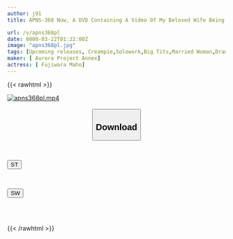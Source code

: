 ```yaml
---
author: j91
title: APNS-368 Now, A DVD Containing A Video Of My Beloved Wife Being Gang-raped, Who Has Disappeared, Has Been Sent To Me... A Tragic Case Of A Pregnant Woman Who Was Taken By A Cuckold And Ended Up Pregnant By A Man. Maho Fujiwara, A Busty Wife Who Became Addicted To Cock And Fell Into Lust.

url: /v/apns368pl
date: 0000-03-22T01:22:00Z
image: "apns368pl.jpg"
tags: [Upcoming releases, Creampie,Solowork,Big Tits,Married Woman,Drama,Cuckold]
maker: [ Aurora Project Annex]
actress: [ Fujiwara Maho]
---
```



{{< rawhtml >}}

<div class="video" data-videoid="pending_link_2.html">
    <a href="javascript:;">
        <img src="/v/apns368pl/apns368pl.jpg" width="WIDTH" height="HEIGHT" alt="apns368pl.mp4" loading="lazy">
    </a>
</div>

<script type="text/javascript" src="https://j91.asia/asset/on-demand-pend.js"></script>

<br>
  <link rel="stylesheet" href="https://j91.asia/asset/bs5.css">
  
  <center>
  <button class="btn btn-primary" type="button" data-bs-toggle="collapse" data-bs-target=".multi-collapse" aria-expanded="false" aria-controls="multiCollapseExample1 multiCollapseExample2"><h2>Download</h2></button></center>
</p>
<div class="row">
  <div class="col">
    <div class="collapse multi-collapse" id="multiCollapseExample1">
      <div class="card card-body">
	      	      <br>
<div class="buttons">  
<p><a href="https://j91.asia/pending_link_2.html" target="_blank"><button class="btn-hover color-3"><i class="fa fa-download"></i> ST</button></a></p></div>
    </div>
  </div>
</div>
  <div class="col">
    <div class="collapse multi-collapse" id="multiCollapseExample2">
      <div class="card card-body">
	      <br>
<div class="buttons">
<p><a href="https://j91.asia/pending_link_2.html" target="_blank"><button class="btn-hover color-2"><i class="fa fa-download"></i> SW</button></a></p></div>
<br><br>
      </div>
    </div>
  </div>
</div>

{{< /rawhtml >}}